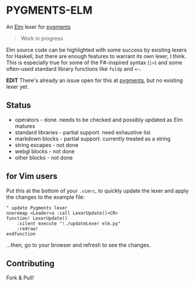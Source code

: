 PYGMENTS-ELM
============
An [Elm](http://elm-lang.org) lexer for [pygments](http://pygments.org)

> Work in progress

Elm source code can be highlighted with some success by existing lexers for Haskell, but there are enough features to warrant its own lexer, I think. This is especially true for some of the F#-inspired syntax (`|>`) and some often-used standard library functions like `foldp` and `<~`.

**EDIT** There's already an issue open for this at [pygments](https://bitbucket.org/birkenfeld/pygments-main/issue/986/support-for-elm-language), but no existing lexer yet.

Status
------
* operators - done. needs to be checked and possibly updated as Elm matures
* standard libraries - partial support. need exhaustive list
* markdown blocks - partial support. currently treated as a string
* string escapes - not done
* webgl blocks - not done
* other blocks - not done

for Vim users
-------------
Put this at the bottom of your `.vimrc`, to quickly update the lexer and apply the changes to the example file:

```viml
" update Pygments lexer
nnoremap <Leader>a :call LexerUpdate()<CR>
function! LexerUpdate()
    :silent execute "!./updateLexer elm.py"
    :redraw!
endfunction
```

...then, go to your browser and refresh to see the changes.

Contributing
------------
Fork & Pull!
